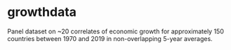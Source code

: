 # growthdata
Panel dataset on ~20 correlates of economic growth for approximately 150 countries between 1970 and 2019 in non-overlapping 5-year averages. 
